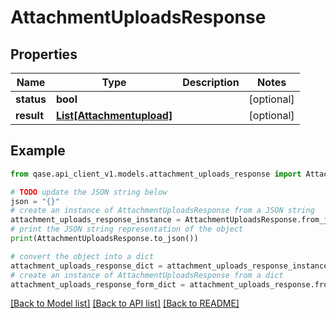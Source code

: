 # AttachmentUploadsResponse


## Properties

Name | Type | Description | Notes
------------ | ------------- | ------------- | -------------
**status** | **bool** |  | [optional] 
**result** | [**List[Attachmentupload]**](Attachmentupload.md) |  | [optional] 

## Example

```python
from qase.api_client_v1.models.attachment_uploads_response import AttachmentUploadsResponse

# TODO update the JSON string below
json = "{}"
# create an instance of AttachmentUploadsResponse from a JSON string
attachment_uploads_response_instance = AttachmentUploadsResponse.from_json(json)
# print the JSON string representation of the object
print(AttachmentUploadsResponse.to_json())

# convert the object into a dict
attachment_uploads_response_dict = attachment_uploads_response_instance.to_dict()
# create an instance of AttachmentUploadsResponse from a dict
attachment_uploads_response_form_dict = attachment_uploads_response.from_dict(attachment_uploads_response_dict)
```
[[Back to Model list]](../README.md#documentation-for-models) [[Back to API list]](../README.md#documentation-for-api-endpoints) [[Back to README]](../README.md)


